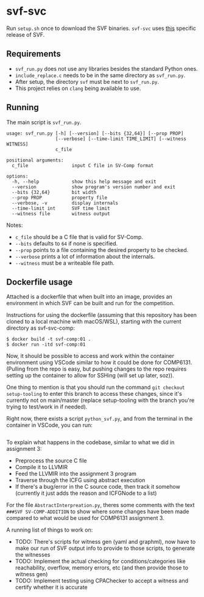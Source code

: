# svf-svc

Run `setup.sh` once to download the SVF binaries. `svf-svc` uses [this](https://github.com/SVF-tools/SVF/releases/tag/SVF-3.0) specific release of SVF.

## Requirements

* `svf_run.py` does not use any libraries besides the standard Python ones.
* `include_replace.c` needs to be in the same directory as `svf_run.py`.
* After setup, the directory `svf` must be next to `svf_run.py`.
* This project relies on `clang` being available to use.

## Running

The main script is `svf_run.py`.

```
usage: svf_run.py [-h] [--version] [--bits {32,64}] [--prop PROP]
                  [--verbose] [--time-limit TIME_LIMIT] [--witness WITNESS]
                  c_file

positional arguments:
  c_file                input C file in SV-Comp format

options:
  -h, --help            show this help message and exit
  --version             show program's version number and exit
  --bits {32,64}        bit width
  --prop PROP           property file
  --verbose, -v         display internals
  --time-limit int      SVF time limit
  --witness file        witness output
```

Notes:
* `c_file` should be a C file that is valid for SV-Comp.
* `--bits` defaults to `64` if none is specified.
* `--prop` points to a file containing the desired property to be checked.
* `--verbose` prints a lot of information about the internals.
* `--witness` must be a writeable file path.

## Dockerfile usage
Attached is a dockerfile that when built into an image, provides an environment in which SVF can be built and run for the competition.

Instructions for using the dockerfile (assuming that this repository has been cloned to a local machine with macOS/WSL), starting with the current directory as svf-svc-comp:
```
$ docker build -t svf-comp:01 .
$ docker run -itd svf-comp:01
```

Now, it should be possible to access and work within the container environment using VSCode similar to how it could be done for COMP6131. (Pulling from the repo is easy, but pushing changes to the repo requires setting up the container to allow for SSHing (will set up later, soz)).

One thing to mention is that you should run the command `git checkout setup-tooling` to enter this branch to access these changes, since it's currently not on main/master (replace setup-tooling with the branch you're trying to test/work in if needed).

Right now, there exists a script `python_svf.py`, and from the terminal in the container in VSCode, you can run:
``` $ python3 python_svf.py c_source_file_path
```

To explain what happens in the codebase, similar to what we did in assignment 3:
* Preprocess the source C file
* Compile it to LLVMIR
* Feed the LLVMIR into the assignment 3 program
* Traverse through the ICFG using abstract execution
* If there's a bug/error in the C source code, then track it somehow (currently it just adds the reason and ICFGNode to a list)

For the file `AbstractInterpreation.py`, theres some comments with the text `###SVF SV-COMP-ADDITION` to show where some changes have been made compared to what would be used for COMP6131 assignment 3.


A running list of things to work on:
* TODO: There's scripts for witness gen (yaml and graphml), now have to make our run of SVF output info to provide to those scripts, to generate the witnesses
* TODO: Implement the actual checking for conditions/categories like reachability, overflow, memory errors, etc (and then provide those to witness gen)
* TODO: Implement testing using CPAChecker to accept a witness and certify whether it is accurate
